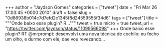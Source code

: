 
+++
author = "Jaydson Gomes"
categories = ["tweet"]
date = "Fri Mar 26 17:03:45 +0000 2010"
draft = false
slug = "0d86938b014c7d7efd2c1345f8d24559555f34d6"
tags = ["tweet"]
title = """Onde baixo esse plugin? R..."""
tweet = true
micro = true
tweet_url = "https://twitter.com/jaydson/status/11099566098"
+++
Onde baixo esse plugin? RT @mrprompt: desenvolvi uma nova técnica de cochilo: eu fecho um olho, e durmo com ele, dae vou revezando...
